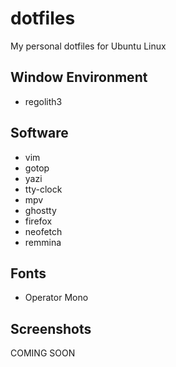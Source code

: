 # dotfiles

My personal dotfiles for Ubuntu Linux

## Window Environment

* regolith3

## Software

* vim
* gotop
* yazi
* tty-clock
* mpv
* ghostty
* firefox
* neofetch
* remmina 

## Fonts

* Operator Mono

## Screenshots

COMING SOON
